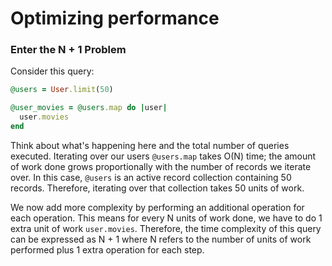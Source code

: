 # Optimizing performance

### Enter the N + 1 Problem

Consider this query:

```ruby
@users = User.limit(50)

@user_movies = @users.map do |user|
  user.movies
end
```

Think about what's happening here and the total number of queries executed. Iterating over our users `@users.map` takes O(N) time; the amount of work done grows proportionally with the number of records we iterate over. In this case, `@users` is an active record collection containing 50 records. Therefore, iterating over that collection takes 50 units of work.

We now add more complexity by performing an additional operation for each operation. This means for every N units of work done, we have to do 1 extra unit of work `user.movies`. Therefore, the time complexity of this query can be expressed as N + 1 where N refers to the number of units of work performed plus 1 extra operation for each step.
